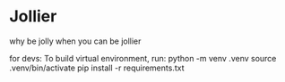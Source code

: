 # Jollier
why be jolly when you can be jollier

for devs: 
To build virtual environment, run: 
python -m venv .venv
source .venv/bin/activate
pip install -r requirements.txt